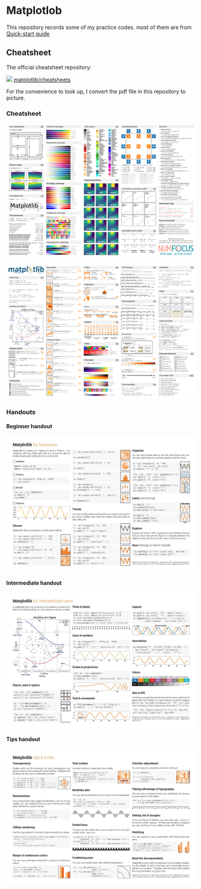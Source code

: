 # Matplotlob
This repository records some of my practice codes. most of them are from [Quick-start guide](https://matplotlib.org/3.5.1/tutorials/introductory/usage.html)

## Cheatsheet

The official cheatsheet repository:

[![](https://img.shields.io/badge/web-GitHub-green)](https://github.com/matplotlib/cheatsheets)
[matplotlib/cheatsheets](https://github.com/matplotlib/cheatsheets)

For the convenience to look up, I convert the pdf file in this repository to picture.

### Cheatsheet

![cheatsheet-1](../readme.assets/cheatsheet-1.png)

![cheatsheet-2](../readme.assets/cheatsheet-2.png)


### Handouts

#### Beginner handout

![handout-beginner](../readme.assets/handout-beginner.jpg)

#### Intermediate handout

![handout-intermediate](../readme.assets/handout-intermediate.jpg)

#### Tips handout

![handout-tips](../readme.assets/handout-tips.jpg)